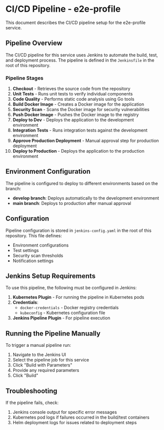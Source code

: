 # CI/CD Pipeline - e2e-profile

This document describes the CI/CD pipeline setup for the e2e-profile service.

## Pipeline Overview

The CI/CD pipeline for this service uses Jenkins to automate the build, test, and deployment process. The pipeline is defined in the `Jenkinsfile` in the root of this repository.

### Pipeline Stages

1. **Checkout** - Retrieves the source code from the repository
2. **Unit Tests** - Runs unit tests to verify individual components
3. **Code Quality** - Performs static code analysis using Go tools
4. **Build Docker Image** - Creates a Docker image for the application
5. **Security Scan** - Scans the Docker image for security vulnerabilities
6. **Push Docker Image** - Pushes the Docker image to the registry
7. **Deploy to Dev** - Deploys the application to the development environment
8. **Integration Tests** - Runs integration tests against the development environment
9. **Approve Production Deployment** - Manual approval step for production deployment
10. **Deploy to Production** - Deploys the application to the production environment

## Environment Configuration

The pipeline is configured to deploy to different environments based on the branch:

- **develop branch**: Deploys automatically to the development environment
- **main branch**: Deploys to production after manual approval

## Configuration

Pipeline configuration is stored in `jenkins-config.yaml` in the root of this repository. This file defines:

- Environment configurations
- Test settings
- Security scan thresholds
- Notification settings

## Jenkins Setup Requirements

To use this pipeline, the following must be configured in Jenkins:

1. **Kubernetes Plugin** - For running the pipeline in Kubernetes pods
2. **Credentials**:
   - `docker-credentials` - Docker registry credentials
   - `kubeconfig` - Kubernetes configuration file
3. **Jenkins Pipeline Plugin** - For pipeline execution

## Running the Pipeline Manually

To trigger a manual pipeline run:

1. Navigate to the Jenkins UI
2. Select the pipeline job for this service
3. Click "Build with Parameters"
4. Provide any required parameters
5. Click "Build"

## Troubleshooting

If the pipeline fails, check:

1. Jenkins console output for specific error messages
2. Kubernetes pod logs if failures occurred in the build/test containers
3. Helm deployment logs for issues related to deployment steps